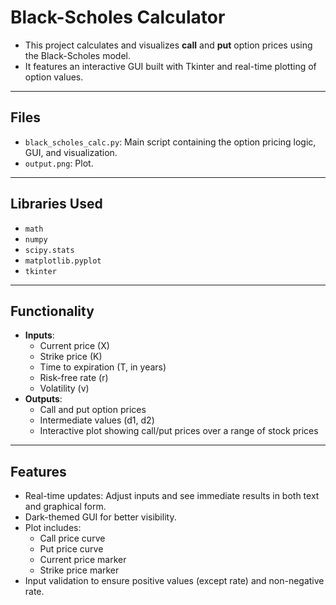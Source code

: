 # Black-Scholes Calculator

- This project calculates and visualizes **call** and **put** option prices using the Black-Scholes model.
- It features an interactive GUI built with Tkinter and real-time plotting of option values.

---

## Files
- `black_scholes_calc.py`: Main script containing the option pricing logic, GUI, and visualization.
- `output.png`: Plot.

---

## Libraries Used
- `math`
- `numpy`
- `scipy.stats`
- `matplotlib.pyplot`
- `tkinter`

---

## Functionality
- **Inputs**: 
  - Current price (X)
  - Strike price (K)
  - Time to expiration (T, in years)
  - Risk-free rate (r)
  - Volatility (v)
- **Outputs**: 
  - Call and put option prices
  - Intermediate values (d1, d2)
  - Interactive plot showing call/put prices over a range of stock prices

---

## Features
- Real-time updates: Adjust inputs and see immediate results in both text and graphical form.
- Dark-themed GUI for better visibility.
- Plot includes:
  - Call price curve
  - Put price curve
  - Current price marker
  - Strike price marker
- Input validation to ensure positive values (except rate) and non-negative rate.
